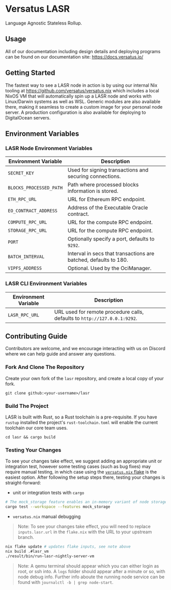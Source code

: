 # Versatus LASR

Language Agnostic Stateless Rollup.

## Usage

All of our documentation including design details and deploying programs can be found on our documentation site: https://docs.versatus.io/

## Getting Started

The fastest way to see a LASR node in action is by using our internal Nix tooling at https://github.com/versatus/versatus.nix
which includes a local NixOS VM that will automatically spin up a LASR node and works with Linux/Darwin systems as well as WSL.
Generic modules are also available there, making it seamless to create a custom image for your personal node server. A production
configuration is also available for deploying to DigitalOcean servers.

## Environment Variables

### LASR Node Environment Variables

| Environment Variable    | Description                                                      |
|-------------------------|------------------------------------------------------------------|
| `SECRET_KEY`            | Used for signing transactions and securing connections.          |
| `BLOCKS_PROCESSED_PATH` | Path where processed blocks information is stored.               |
| `ETH_RPC_URL`           | URL for Ethereum RPC endpoint.                                   |
| `EO_CONTRACT_ADDRESS`   | Address of the Executable Oracle contract.                       |
| `COMPUTE_RPC_URL`       | URL for the compute RPC endpoint.                                |
| `STORAGE_RPC_URL`       | URL for the compute RPC endpoint.                                |
| `PORT`                  | Optionally specify a port, defaults to `9292`.                   |
| `BATCH_INTERVAL`        | Interval in secs that transactions are batched, defaults to 180. |
| `VIPFS_ADDRESS`         | Optional. Used by the OciManager.                                |

### LASR CLI Environment Variables

| Environment Variable   | Description                                                               |
|------------------------|---------------------------------------------------------------------------|
| `LASR_RPC_URL`         | URL used for remote procedure calls, defaults to `http://127.0.0.1:9292`. |

## Contributing Guide

Contributors are welcome, and we encourage interacting with us on Discord where we can help guide and
answer any questions.

### Fork And Clone The Repository
Create your own fork of the `lasr` repository, and create a local copy of your fork.
```
git clone github:<your-username>/lasr
```

### Build The Project
LASR is built with Rust, so a Rust toolchain is a pre-requisite. If you have `rustup` installed
the project's `rust-toolchain.toml` will enable the current toolchain our core team uses.
```
cd lasr && cargo build
```

### Testing Your Changes
To see your changes take effect, we suggest adding an appropriate unit or integration test, however
some testing cases (such as bug fixes) may require manual testing, in which case using the [`versatus.nix` flake](https://github.com/versatus/versatus.nix)
is the easiest option. After following the setup steps there, testing your changes is straight-forward:

- unit or integration tests with `cargo`
```sh
# The mock_storage feature enables an in-memory variant of node storage
cargo test --workspace --features mock_storage
```

- `versatus.nix` manual debugging

> Note: To see your changes take effect, you will need to replace `inputs.lasr.url` in the `flake.nix`
> with the URL to your upstream branch.

```sh
nix flake update # updates flake inputs, see note above
nix build .#lasr_vm
./result/bin/run-lasr-nightly-server-vm
```

> Note: A qemu terminal should appear which you can either login as root, or ssh into.
> A `logs` folder should appear after a minute or so, with node debug info. Further info
> aboute the running node service can be found with `journalctl -b | grep node-start`.
